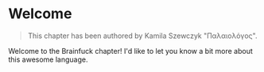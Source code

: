 # Welcome

> This chapter has been authored by  Kamila Szewczyk "Παλαιολόγος".

Welcome to the Brainfuck chapter! I'd like to let you know a bit more about
this awesome language.
